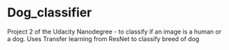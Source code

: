 # Dog_classifier
Project 2 of the Udacity Nanodegree - to classify if an image is a human or a dog. 
Uses Transfer learning from ResNet to classify breed of dog
